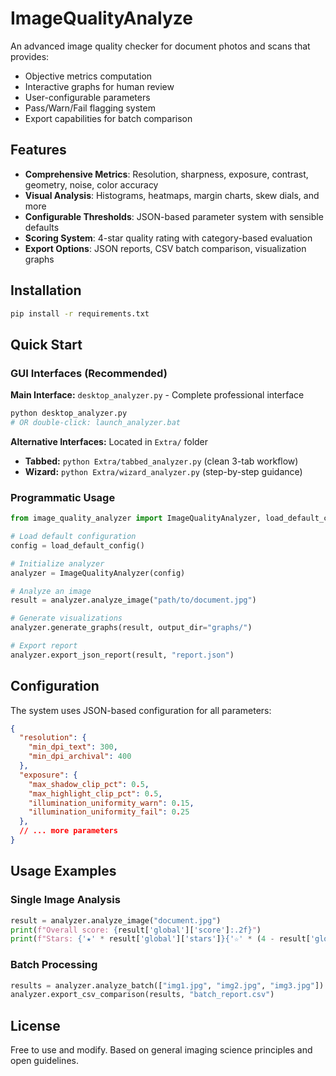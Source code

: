 # ImageQualityAnalyze

An advanced image quality checker for document photos and scans that provides:
- Objective metrics computation
- Interactive graphs for human review
- User-configurable parameters
- Pass/Warn/Fail flagging system
- Export capabilities for batch comparison

## Features

- **Comprehensive Metrics**: Resolution, sharpness, exposure, contrast, geometry, noise, color accuracy
- **Visual Analysis**: Histograms, heatmaps, margin charts, skew dials, and more
- **Configurable Thresholds**: JSON-based parameter system with sensible defaults
- **Scoring System**: 4-star quality rating with category-based evaluation
- **Export Options**: JSON reports, CSV batch comparison, visualization graphs

## Installation

```bash
pip install -r requirements.txt
```

## Quick Start

### GUI Interfaces (Recommended)

**Main Interface:** `desktop_analyzer.py` - Complete professional interface
```bash
python desktop_analyzer.py
# OR double-click: launch_analyzer.bat
```

**Alternative Interfaces:** Located in `Extra/` folder
- **Tabbed:** `python Extra/tabbed_analyzer.py` (clean 3-tab workflow)
- **Wizard:** `python Extra/wizard_analyzer.py` (step-by-step guidance)

### Programmatic Usage

```python
from image_quality_analyzer import ImageQualityAnalyzer, load_default_config

# Load default configuration
config = load_default_config()

# Initialize analyzer
analyzer = ImageQualityAnalyzer(config)

# Analyze an image
result = analyzer.analyze_image("path/to/document.jpg")

# Generate visualizations
analyzer.generate_graphs(result, output_dir="graphs/")

# Export report
analyzer.export_json_report(result, "report.json")
```

## Configuration

The system uses JSON-based configuration for all parameters:

```json
{
  "resolution": {
    "min_dpi_text": 300,
    "min_dpi_archival": 400
  },
  "exposure": {
    "max_shadow_clip_pct": 0.5,
    "max_highlight_clip_pct": 0.5,
    "illumination_uniformity_warn": 0.15,
    "illumination_uniformity_fail": 0.25
  },
  // ... more parameters
}
```

## Usage Examples

### Single Image Analysis
```python
result = analyzer.analyze_image("document.jpg")
print(f"Overall score: {result['global']['score']:.2f}")
print(f"Stars: {'★' * result['global']['stars']}{'☆' * (4 - result['global']['stars'])}")
```

### Batch Processing
```python
results = analyzer.analyze_batch(["img1.jpg", "img2.jpg", "img3.jpg"])
analyzer.export_csv_comparison(results, "batch_report.csv")
```

## License

Free to use and modify. Based on general imaging science principles and open guidelines.
